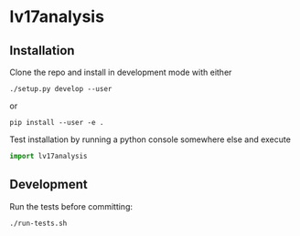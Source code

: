 # lv17analysis

## Installation

Clone the repo and install in development mode with either

```
./setup.py develop --user
```
or
```
pip install --user -e .
```

Test installation by running a python console somewhere else and execute
```python
import lv17analysis
```

## Development

Run the tests before committing:
```
./run-tests.sh
```
